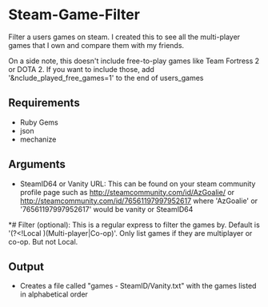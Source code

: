 Steam-Game-Filter
=================

Filter a users games on steam. I created this to see all the multi-player games that I own and compare them with my friends.

On a side note, this doesn't include free-to-play games like Team Fortress 2 or DOTA 2. If you want to include those, add '&nclude_played_free_games=1' to the end of users_games

## Requirements
* Ruby Gems
* json
* mechanize

## Arguments
* SteamID64 or Vanity URL: This can be found on your steam community profile page such as http://steamcommunity.com/id/AzGoalie/ or http://steamcommunity.com/id/76561197997952617 where 'AzGoalie' or '76561197997952617' would be vanity or SteamID64

*# Filter (optional): This is a regular express to filter the games by. Default is '(?<!Local )(Multi-player|Co-op)'. Only list games if they are multiplayer or co-op. But not Local.
	
## Output
* Creates a file called "games - SteamID/Vanity.txt" with the games listed in alphabetical order
	